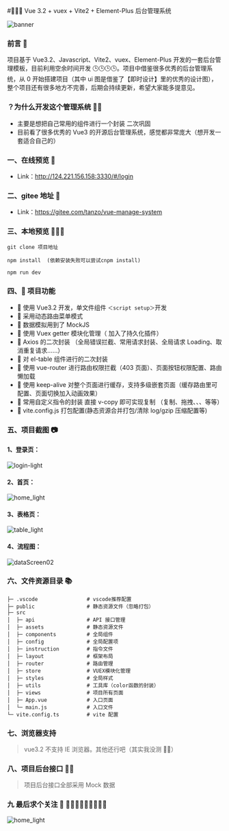 #💐💐💐 Vue 3.2 + vuex + Vite2 + Element-Plus 后台管理系统

![banner](https://s1.328888.xyz/2022/09/18/oJc4N.png)

### 前言 📖

项目基于 Vue3.2、Javascript、Vite2、vuex、Element-Plus 开发的一套后台管理模板，目前利用空余时间开发 🕒🕒🕒🕒。项目中借鉴很多优秀的后台管理系统，从 0 开始搭建项目（其中 ui 图是借鉴了【即时设计】里的优秀的设计图），整个项目还有很多地方不完善，后期会持续更新，希望大家能多提意见。

### ？为什么开发这个管理系统 👩‍🔬

- 主要是想把自己常用的组件进行一个封装 二次巩固
- 目前看了很多优秀的 Vue3 的开源后台管理系统，感觉都非常庞大（想开发一套适合自己的）

### 一、在线预览 🛫

- Link：http://124.221.156.158:3330/#/login

### 二、gitee 地址 🛫

- Link：https://gitee.com/tanzo/vue-manage-system

### 三、本地预览 🛫🛫🛫

```
git clone 项目地址

npm install  (依赖安装失败可以尝试cnpm install)

npm run dev
```

### 四、🔨 项目功能

- 🚀 使用 Vue3.2 开发，单文件组件 `＜script setup＞`开发
- 🚀 采用动态路由菜单模式
- 🚀 数据模拟用到了 MockJS
- 🚀 使用 Vuex getter 模块化管理（ 加入了持久化插件）
- 🚀 Axios 的二次封装 （全局错误拦截、常用请求封装、全局请求 Loading、取消重复请求……）
- 🚀 对 el-table 组件进行的二次封装
- 🚀 使用 vue-router 进行路由权限拦截（403 页面）、页面按钮权限配置、路由懒加载
- 🚀 使用 keep-alive 对整个页面进行缓存，支持多级嵌套页面（缓存路由里可配置、页面切换加入动画效果）
- 🚀 常用自定义指令的封装 直接 v-copy 即可实现复制 （复制、拖拽、、、等等）
- 🚀 vite.config.js 打包配置(静态资源合并打包/清除 log/gzip 压缩配置等)

### 五、项目截图 📷

#### 1、登录页：

![login-light](https://s1.328888.xyz/2022/09/18/oJc4N.png)

#### 2、首页：

![home_light](https://s1.328888.xyz/2022/09/18/oJ2rC.png)

#### 3、表格页：

![table_light](https://s1.328888.xyz/2022/09/18/oJyrr.png)

#### 4、流程图：

![dataScreen02](https://s1.328888.xyz/2022/09/07/5cnjj.png)

### 六、文件资源目录 📚

```text
├─ .vscode                # vscode推荐配置
├─ public                 # 静态资源文件（忽略打包）
├─ src
│  ├─ api                 # API 接口管理
│  ├─ assets              # 静态资源文件
│  ├─ components          # 全局组件
│  ├─ config              # 全局配置项
│  ├─ instruction         # 指令文件
│  ├─ layout              # 框架布局
│  ├─ router              # 路由管理
│  ├─ store               # VUEX模块化管理
│  ├─ styles              # 全局样式
│  ├─ utils               # 工具库（color函数的封装）
│  ├─ views               # 项目所有页面
│  ├─ App.vue             # 入口页面
│  └─ main.js             # 入口文件
└─ vite.config.ts         # vite 配置
```

### 七、浏览器支持

> vue3.2 不支持 IE 浏览器。其他还行吧（其实我没测 🤣🧐）

### 八、项目后台接口 🧩🧐

> 项目后台接口全部采用 Mock 数据

### 九 最后求个关注 👀 🌟🌟🌟🙇‍♀️🙇‍♀️🙇‍♀️

![home_light](https://s1.328888.xyz/2022/09/18/oyxSr.gif)

